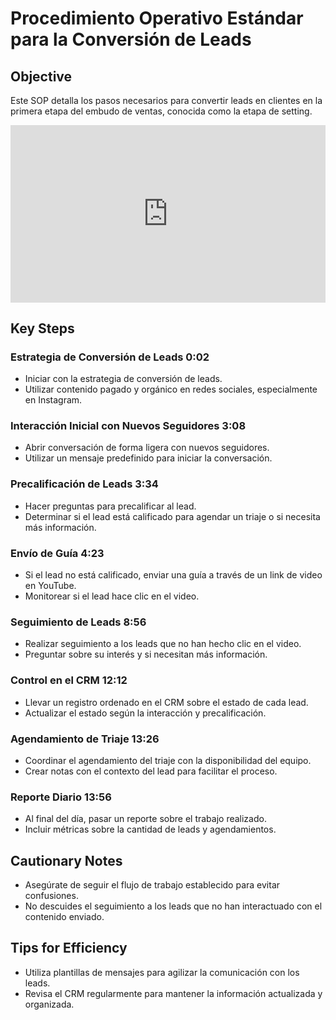 # Procedimiento Operativo Estándar para la Conversión de Leads

## Objective
Este SOP detalla los pasos necesarios para convertir leads en clientes en la primera etapa del embudo de ventas, conocida como la etapa de setting.

<div style="position: relative; padding-bottom: 56.25%; height: 0;"><iframe src="https://www.loom.com/embed/d27786327d82497b863c89e8eae8c9e1?sid=6b488a2d-023f-4649-b192-5a094290ab5e" frameborder="0" webkitallowfullscreen mozallowfullscreen allowfullscreen style="position: absolute; top: 0; left: 0; width: 100%; height: 100%;"></iframe></div>

## Key Steps
 
### Estrategia de Conversión de Leads 0:02
- Iniciar con la estrategia de conversión de leads.  
- Utilizar contenido pagado y orgánico en redes sociales, especialmente en Instagram.
 
### Interacción Inicial con Nuevos Seguidores 3:08
- Abrir conversación de forma ligera con nuevos seguidores.  
- Utilizar un mensaje predefinido para iniciar la conversación.
 
### Precalificación de Leads 3:34
- Hacer preguntas para precalificar al lead.  
- Determinar si el lead está calificado para agendar un triaje o si necesita más información.
 
### Envío de Guía 4:23
- Si el lead no está calificado, enviar una guía a través de un link de video en YouTube.  
- Monitorear si el lead hace clic en el video.
 
### Seguimiento de Leads 8:56
- Realizar seguimiento a los leads que no han hecho clic en el video.  
- Preguntar sobre su interés y si necesitan más información.
 
### Control en el CRM 12:12
- Llevar un registro ordenado en el CRM sobre el estado de cada lead.  
- Actualizar el estado según la interacción y precalificación.
 
### Agendamiento de Triaje 13:26
- Coordinar el agendamiento del triaje con la disponibilidad del equipo.  
- Crear notas con el contexto del lead para facilitar el proceso.
 
### Reporte Diario 13:56
- Al final del día, pasar un reporte sobre el trabajo realizado.  
- Incluir métricas sobre la cantidad de leads y agendamientos.

## Cautionary Notes
- Asegúrate de seguir el flujo de trabajo establecido para evitar confusiones.  
- No descuides el seguimiento a los leads que no han interactuado con el contenido enviado.

## Tips for Efficiency
- Utiliza plantillas de mensajes para agilizar la comunicación con los leads.  
- Revisa el CRM regularmente para mantener la información actualizada y organizada.
